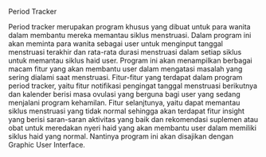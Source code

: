 Period Tracker

Period tracker merupakan program khusus yang dibuat untuk para wanita dalam membantu mereka memantau siklus menstruasi. Dalam program ini akan meminta para wanita sebagai user untuk menginput tanggal menstruasi terakhir dan rata-rata durasi menstruasi dalam setiap siklus untuk memantau siklus haid user. Program ini akan menampilkan berbagai macam fitur yang akan membantu user dalam mengatasi masalah yang sering dialami saat menstruasi. Fitur-fitur yang terdapat dalam program period tracker, yaitu fitur notifikasi pengingat tanggal menstruasi berikutnya dan kalender berisi masa ovulasi yang berguna bagi user yang sedang menjalani program kehamilan. Fitur selanjtunya, yaitu dapat memantau siklus menstruasi yang tidak normal sehingga akan terdapat fitur insight yang berisi saran-saran aktivitas yang baik dan rekomendasi suplemen atau obat untuk meredakan nyeri haid yang akan membantu user dalam memiliki siklus haid yang normal. Nantinya program ini akan disajikan dengan Graphic User Interface.
